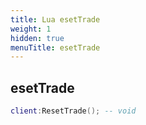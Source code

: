 ```yaml
---
title: Lua esetTrade
weight: 1
hidden: true
menuTitle: esetTrade
---
```

## esetTrade
```lua
client:ResetTrade(); -- void
```